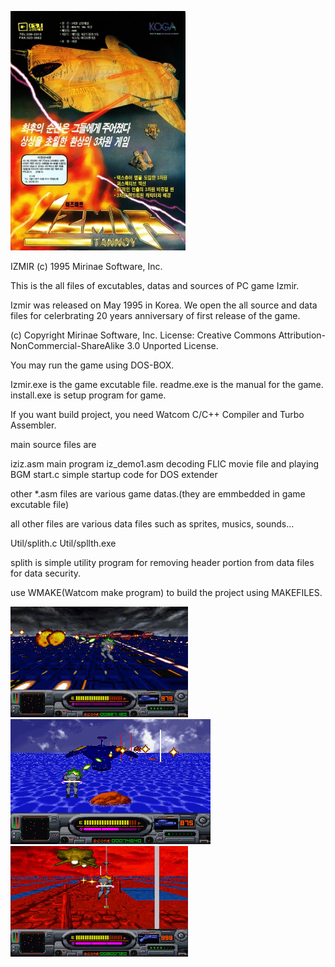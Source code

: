 
![Izmir](izmira.jpg)

IZMIR (c) 1995 Mirinae Software, Inc. 

This is the all files of excutables, datas and sources of PC game Izmir.

Izmir was released on May 1995 in Korea.
We open the all source and data files for celerbrating 20 years anniversary of first release of the game.

(c) Copyright Mirinae Software, Inc.
License: Creative Commons Attribution-NonCommercial-ShareAlike 3.0 Unported License.


You may run the game using DOS-BOX.

Izmir.exe is the game excutable file.
readme.exe is the manual for the game.
install.exe is setup program for game.

If you want build project, you need Watcom C/C++ Compiler and Turbo Assembler.

main source files are 

iziz.asm             main program
iz_demo1.asm         decoding FLIC movie file and playing BGM
start.c              simple startup code for DOS extender

other *.asm files are various game datas.(they are emmbedded in game excutable file) 

all other files are various data files such as sprites, musics, sounds...


Util/splith.c
Util/spllth.exe

splith is simple utility program for removing header portion from data files for data security.

use WMAKE(Watcom make program) to build the project using MAKEFILES.

![Izmir](Izmir1.jpg) ![Izmir](izmir2.png) ![Izmir](Izmir3.jpg)
